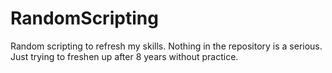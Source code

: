 # RandomScripting
Random scripting to refresh my skills.
Nothing in the repository is a serious. Just trying to freshen up after 8 years without practice.
